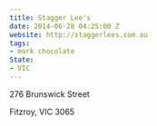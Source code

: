 ```yaml
---
title: Stagger Lee's
date: 2014-06-28 04:25:00 Z
website: http://staggerlees.com.au
tags:
- mork chocolate
State:
- VIC
---
```


276 Brunswick Street

Fitzroy, VIC 3065

